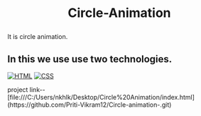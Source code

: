 # <p align="center">Circle-Animation </p>

It is circle animation. 
<h2>In this we use use two technologies.</h2>
<p>
  <a href="https://www.w3schools.com/html/"> <img src="https://img.icons8.com/color/70/000000/html-5--v1.png" alt="HTML" /></a>
  <a href="https://www.w3schools.com/css/"> <img src="https://img.icons8.com/color/70/000000/css3.png" alt="CSS" /></a>
  
</p>
project link--[file:///C:/Users/nkhlk/Desktop/Circle%20Animation/index.html](https://github.com/Priti-Vikram12/Circle-animation-.git)

